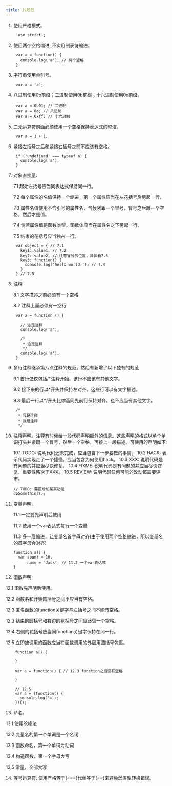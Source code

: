 ```yaml
---
title: JS规范
---
```

1. 使用严格模式。

        'use strict';

2. 使用两个空格缩进, 不实用制表符缩进。

        var a = function() {
          console.log('a'); // 两个空格
        }

3. 字符串使用单引号。

        var a = 'a';

4. 八进制使用0o前缀；二进制使用0b前缀；十六进制使用0x前缀。

        var a = 0b01; // 二进制
        var a = 0o; // 八进制
        var a = 0xff; // 十六进制

5. 二元运算符前面必须使用一个空格保持表达式的整洁。

        var a = 1 + 1;

6. 紧接左括号之后和紧接右括号之前不应该有空格。

        if ('undefined' === typeof a) {
          console.log('a');
        }

7. 对象直接量:

    7.1 起始左括号应当同表达式保持同一行。

    7.2 每个属性的名值保持一个缩进，第一个属性应当在左花括号后另起一行。

    7.3 属性名值使用不含引号的属性名，气候紧跟一个冒号，冒号之后跟一个空格，然后才是值。

    7.4 倘若属性值是函数类型，函数体应当在属性名之下另起一行。

    7.5 结束的花括号应当独占一行。

        var object = { // 7.1
          key1: value1, // 7.2
          key2: value2, // 注意冒号的位置，具体看7.3
          key3: function() {
            console.log('hello world!'); // 7.4
          }
        } // 7.5

8. 注释

    8.1 文字描述之前必须有一个空格

    8.2 注释上面必须有一空行

        var a = function () {

          // 这是注释
          console.log('a');

          /*
           * 这是注释
           */
          console.log('a');
        }

9. 多行注释继承第八点注释的规范，然后有新增了以下独有的规范

    9.1 首行仅仅包括/*注释开始。该行不应该有其他文字。

    9.2 接下来的行以*开头并保持左对齐。这些行可以有文字描述。

    9.3 最后一行以*/开头比你高同先前行保持对齐。也不应当有其他文字。

        /*
         * 我是注释
         * 我是注释
         */

10. 注释声明。注释有时候给一段代码声明额外的信息。这些声明的格式以单个单词打头并紧跟一个冒号，然后一个空格，再接上一段描述。可使用的声明如下:

    10.1 TODO: 说明代码还未完成，应当包含下一步要做的事情。
    10.2 HACK: 表示代码实现走了一个捷径。应当包含为何使用hack。
    10.3 XXX: 说明代码是有问题的并应当尽快修复。
    10.4 FIXME: 说明代码是有问题的并应当尽快修复。重要性略次于XXX。
    10.5 REVIEW: 说明代码任何可能的改动都需要评审。

        // TODO: 需要增加某某功能
        doSomethins();

11. 变量声明。

    11.1 一定要先声明后使用

    11.2 使用一个var表达式每行一个变量

    11.3 多一层缩进，让变量名首字母对齐(由于使用两个空格缩进，所以变量名的首字母会对齐)

        function a() {
          var count = 10,
              name = 'Jack'; // 11.2 一个var表达式
        }

12. 函数声明

  12.1 函数先声明后使用。

  12.2 函数名和开始圆括号之间不应当有空格。

  12.3 匿名函数的function关键字与左括号之间不能有空格。

  12.3 结束的圆括号和右边的花括号之间应该留一个空格。

  12.4 右侧的花括号应当同function关键字保持在同一行。

  12.5 立即被调用的函数应当在函数调用的外层用圆括号包裹。

        function a() {

        }

        var a = function() { // 12.3 function之后没有空格

        }

        // 12.5
        var a = (function() {
          console.log('a');
        })();

13. 命名。

  13.1 使用驼峰法

  13.2 变量名的第一个单词是一个名词

  13.3 函数命名，第一个单词为动词

  13.4 构造函数，第一个字母大写

  13.5 常量，全部大写

14. 等号运算符, 使用严格等于(===)代替等于(==)来避免弱类型转换错误。
